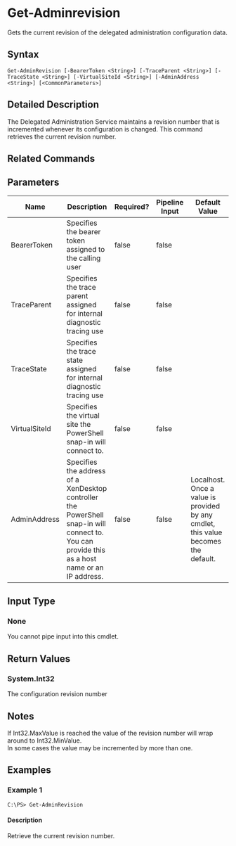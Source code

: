 ﻿
# Get-Adminrevision
Gets the current revision of the delegated administration configuration data.
## Syntax

```
Get-AdminRevision [-BearerToken <String>] [-TraceParent <String>] [-TraceState <String>] [-VirtualSiteId <String>] [-AdminAddress <String>] [<CommonParameters>]
```

## Detailed Description
The Delegated Administration Service maintains a revision number that is incremented whenever its configuration is changed. This command retrieves the current revision number.


## Related Commands

## Parameters
| Name   | Description | Required? | Pipeline Input | Default Value |
| --- | --- | --- | --- | --- |
| BearerToken | Specifies the bearer token assigned to the calling user | false | false |  |
| TraceParent | Specifies the trace parent assigned for internal diagnostic tracing use | false | false |  |
| TraceState | Specifies the trace state assigned for internal diagnostic tracing use | false | false |  |
| VirtualSiteId | Specifies the virtual site the PowerShell snap-in will connect to. | false | false |  |
| AdminAddress | Specifies the address of a XenDesktop controller the PowerShell snap-in will connect to. You can provide this as a host name or an IP address. | false | false | Localhost. Once a value is provided by any cmdlet, this value becomes the default. |

## Input Type

### None
You cannot pipe input into this cmdlet.
## Return Values

### System.Int32
The configuration revision number
## Notes
If Int32.MaxValue is reached the value of the revision number will wrap around to Int32.MinValue.  
    In some cases the value may be incremented by more than one.
## Examples

### Example 1

```
C:\PS> Get-AdminRevision
```

#### Description
Retrieve the current revision number.
